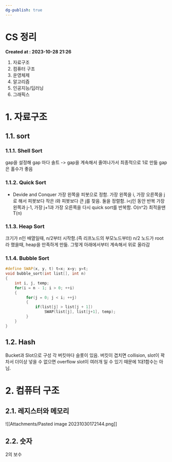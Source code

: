 ```yaml
---
dg-publish: true
---
```


# CS 정리 
**Created at : 2023-10-28 21:26**

1. 자료구조
2. 컴퓨터 구조
3. 운영체제
4. 알고리즘
5. 인공지능/딥러닝
6. 그래픽스

# 1. 자료구조
## 1.1. sort
### 1.1.1. Shell Sort
gap을 설정해 gap 마다 솔트 -> gap을 계속해서 줄여나가서 최종적으로 1로 만듦
gap은 홀수가 좋음
### 1.1.2. Quick Sort
- Devide and Conquer
가장 왼쪽을 피봇으로 정함.
가장 왼쪽을 i, 가장 오른쪽을 j로 해서 피봇보다 작은 i와 피봇보다 큰 j를 찾음.
둘을 정렬함.
i<j인 동안 반복
가장 왼쪽과 j-1, 가장 j+1과 가장 오른쪽을 다시 quick sort를 반복함.
O(n^2)
최적을땐 T(n)
### 1.1.3. Heap Sort
크기가 n인 배열일때, n/2부터 시작함.(즉 리프노드의 부모노드부터)
n/2 노드가 root라 했을때, heap을 만족하게 만듦.
그렇게 아래에서부터 계속해서 위로 올라감
### 1.1.4. Bubble Sort
```cpp
#define SWAP(x, y, t) t=x; x=y; y=t;
void bubble_sort(int list[], int n)
{
	int i, j, temp;
	for(i = n - 1; i > 0; ++i)
	{
		 for(j = 0; j < i; ++j)
		 {
			 if(list[j] > list[j + 1])
				 SWAP(list[j], list[j+1], temp);
		 }
	}
}
```
## 1.2. Hash

Bucket과 Slot으로 구성
각 버킷마다 슬롯이 있음.
버킷이 겹치면 collision, slot이 꽉차서 더이상 넣을 수 없으면 overflow
slot이 여러개 일 수 있기 때문에 1대1함수는 아님.
# 2. 컴퓨터 구조
## 2.1. 레지스터와 메모리
![[Attachments/Pasted image 20231030172144.png]]
## 2.2. 숫자
2의 보수